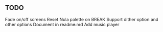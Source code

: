 ## TODO

Fade on/off screens
Reset Nula palette on BREAK
Support dither option and other options
Document in readme.md
Add music player





